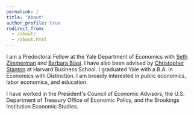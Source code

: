 ```yaml
---
permalink: /
title: "About"
author_profile: true
redirect_from: 
  - /about/
  - /about.html
---
```


I am a Predoctoral Fellow at the Yale Department of Economics with [Seth Zimmerman](https://economics.yale.edu/people/seth-zimmerman) and [Barbara Biasi](https://economics.yale.edu/people/barbara-biasi). I have also been advised by [Christopher Stanton](https://www.hbs.edu/faculty/Pages/profile.aspx?facId=602452) at Harvard Business School. I graduated Yale with a B.A. in Economics with Distinction. I am broadly interested in public economics, labor economics, and education.

I have worked in the President's Council of Economic Advisors, the U.S. Department of Treasury Office of Economic Policy, and the Brookings Institution Economic Studies.

